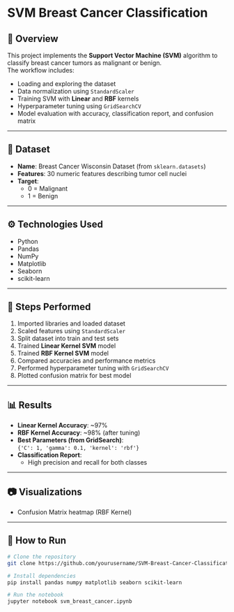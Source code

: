 # SVM Breast Cancer Classification

## 📌 Overview
This project implements the **Support Vector Machine (SVM)** algorithm to classify breast cancer tumors as malignant or benign.  
The workflow includes:
- Loading and exploring the dataset
- Data normalization using `StandardScaler`
- Training SVM with **Linear** and **RBF** kernels
- Hyperparameter tuning using `GridSearchCV`
- Model evaluation with accuracy, classification report, and confusion matrix

---

## 📂 Dataset
- **Name**: Breast Cancer Wisconsin Dataset (from `sklearn.datasets`)
- **Features**: 30 numeric features describing tumor cell nuclei
- **Target**:  
  - 0 = Malignant  
  - 1 = Benign

---

## ⚙️ Technologies Used
- Python
- Pandas
- NumPy
- Matplotlib
- Seaborn
- scikit-learn

---

## 🚀 Steps Performed
1. Imported libraries and loaded dataset
2. Scaled features using `StandardScaler`
3. Split dataset into train and test sets
4. Trained **Linear Kernel SVM** model
5. Trained **RBF Kernel SVM** model
6. Compared accuracies and performance metrics
7. Performed hyperparameter tuning with `GridSearchCV`
8. Plotted confusion matrix for best model

---

## 📊 Results
- **Linear Kernel Accuracy**: ~97%
- **RBF Kernel Accuracy**: ~98% (after tuning)
- **Best Parameters (from GridSearch)**:  
  `{'C': 1, 'gamma': 0.1, 'kernel': 'rbf'}`
- **Classification Report**:
  - High precision and recall for both classes

---

## 📷 Visualizations
- Confusion Matrix heatmap (RBF Kernel)

---

## 📌 How to Run
```bash
# Clone the repository
git clone https://github.com/yourusername/SVM-Breast-Cancer-Classification.git

# Install dependencies
pip install pandas numpy matplotlib seaborn scikit-learn

# Run the notebook
jupyter notebook svm_breast_cancer.ipynb
